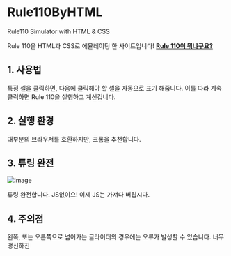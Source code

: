 # Rule110ByHTML
Rule110 Simulator with HTML &amp; CSS  
  
Rule 110을 HTML과 CSS로 에뮬레이팅 한 사이트입니다! [**Rule 110이 뭐냐구요?**](https://mojan3543.github.io/ProgrammingByHTML/)  

## 1. 사용법
특정 셀을 클릭하면, 다음에 클릭해야 할 셀을 자동으로 표기 해줍니다. 이를 따라 계속 클릭하면 Rule 110을 실행하고 계신겁니다.
  
## 2. 실행 환경
대부분의 브라우저를 호환하지만, 크롬을 추천합니다.
  
## 3. 튜링 완전
![image](https://user-images.githubusercontent.com/71973291/235303626-1c778487-0969-4e84-bb32-4f4ebb31440d.png)

튜링 완전합니다. JS없이요! 이제 JS는 가져다 버립시다.

## 4. 주의점
왼쪽, 또는 오른쪽으로 넘어가는 글라이더의 경우에는 오류가 발생할 수 있습니다. 너무 맹신하진 
